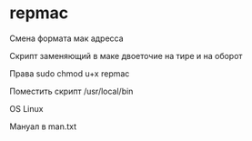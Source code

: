 # repmac
Cмена формата мак адресса

Скрипт заменяющий в маке двоеточие на тире и на оборот

Права sudo chmod u+x repmac

Поместить скрипт /usr/local/bin

OS Linux

Мануал в man.txt
